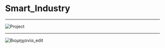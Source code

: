# Smart_Industry
----------------------------

![Project](https://github.com/eee-Andrew/Smart_Industry-/assets/98215048/caceeaf4-fce1-48ed-8cd7-320afa88287e)

_________________________________
![Βιομηχανία_edit](https://github.com/eee-Andrew/Smart_Industry-/assets/98215048/423e5eae-db13-40bb-bf82-4314114bf6e8)
